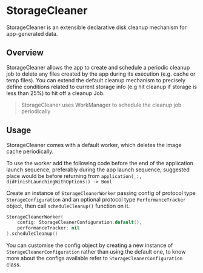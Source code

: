 # StorageCleaner

StorageCleaner is an extensible declarative disk cleanup mechanism for app-generated data.

## Overview

StorageCleaner allows the app to create and schedule a periodic cleanup job to delete any files created by the app during its execution (e.g. cache or temp files). You can extend the default cleanup mechanism to precisely define conditions related to current storage info (e.g hit cleanup if storage is less than 25%) to hit off a cleanup Job.

> StorageCleaner uses WorkManager to schedule the cleanup job periodically

## Usage

StorageCleaner comes with a default worker, which deletes the image cache periodically.

To use the worker add the following code before the end of the application launch sequence, preferably during the app launch sequence, suggested place would be before returning from `application(_:, didFinishLaunchingWithOptions:) -> Bool` 

Create an instance of `StorageCleanerWorker` passing config of protocol type `StorageConfiguration` and an optional protocol type `PerformanceTracker` object, then call `scheduleCleanup()` function on it.

```swift
StorageCleanerWorker(
  	config: StorageCleanerConfiguration.default(),
  	performanceTracker: nil
).scheduleCleanup()
```

You can customise the config object by creating a new instance of `StorageCleanerConfiguration` rather than using the default one, to know more about the configs available refer to `StorageCleanerConfiguration` class.

